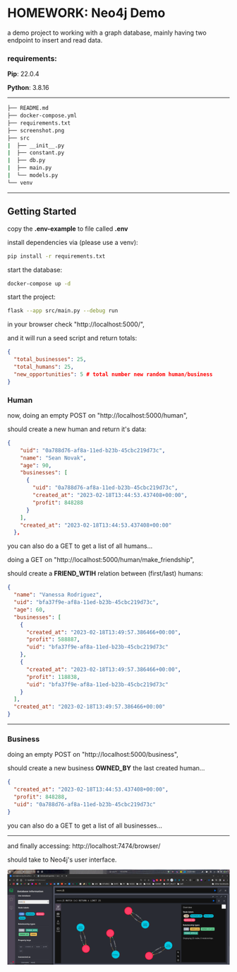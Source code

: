# HOMEWORK: Neo4j Demo

a demo project to working with a graph database, mainly having two endpoint to insert and read data.

### requirements:

**Pip**: 22.0.4

**Python**: 3.8.16

---

```sh
├── README.md
├── docker-compose.yml
├── requirements.txt
├── screenshot.png
├── src
|  ├── __init__.py
|  ├── constant.py
|  ├── db.py
|  ├── main.py
|  └── models.py
└── venv
```

---

## Getting Started

copy the **.env-example** to file called **.env**

install dependencies via (please use a venv):

```sh
pip install -r requirements.txt
```

start the database:

```sh
docker-compose up -d
```

start the project:

```sh
flask --app src/main.py --debug run
```

in your browser check "http://localhost:5000/",

and it will run a seed script and return totals:

```json
{
  "total_businesses": 25,
  "total_humans": 25,
  "new_opportunities": 5 # total number new random human/business
}
```

### Human

now, doing an empty POST on "http://localhost:5000/human",

should create a new human and return it's data:

```json
{
    "uid": "0a788d76-af8a-11ed-b23b-45cbc219d73c",
    "name": "Sean Novak",
    "age": 90,
    "businesses": [
      {
        "uid": "0a788d76-af8a-11ed-b23b-45cbc219d73c",
        "created_at": "2023-02-18T13:44:53.437408+00:00",
        "profit": 848288
      }
    ],
    "created_at": "2023-02-18T13:44:53.437408+00:00"
  },
```

you can also do a GET to get a list of all humans...

doing a GET on "http://localhost:5000/human/make_friendship",

should create a **FRIEND_WTIH** relation between (first/last) humans:

```json
{
  "name": "Vanessa Rodriguez",
  "uid": "bfa37f9e-af8a-11ed-b23b-45cbc219d73c",
  "age": 60,
  "businesses": [
    {
      "created_at": "2023-02-18T13:49:57.386466+00:00",
      "profit": 588887,
      "uid": "bfa37f9e-af8a-11ed-b23b-45cbc219d73c"
    },
    {
      "created_at": "2023-02-18T13:49:57.386466+00:00",
      "profit": 118838,
      "uid": "bfa37f9e-af8a-11ed-b23b-45cbc219d73c"
    }
  ],
  "created_at": "2023-02-18T13:49:57.386466+00:00"
}
```

---

### Business

doing an empty POST on "http://localhost:5000/business",

should create a new business **OWNED_BY** the last created human...

```json
{
  "created_at": "2023-02-18T13:44:53.437408+00:00",
  "profit": 848288,
  "uid": "0a788d76-af8a-11ed-b23b-45cbc219d73c"
}
```

you can also do a GET to get a list of all businesses...

---

and finally accessing: http://localhost:7474/browser/

should take to Neo4j's user interface.

![Screenshot](https://github.com/wassef911/neo4j-demo/blob/master/screenshot.png?raw=true)
